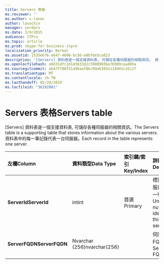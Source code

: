 ```yaml
---
title: Servers 表格
ms.reviewer: ''
ms.author: v-lanac
author: lanachin
manager: serdars
ms.date: 3/9/2015
audience: ITPro
ms.topic: article
ms.prod: skype-for-business-itpro
localization_priority: Normal
ms.assetid: 1535e676-a647-4606-bc56-e8bfde5ca823
description: '[Servers] 資料表是一個支援資料表, 可儲存各種伺服器的相關資訊。 資料表中的每一筆記錄代表一台伺服器。'
ms.openlocfilehash: a9d31dfc2d143633d2c5900903be7b989caa499a
ms.sourcegitcommit: ab47ff88f51a96aaf8bc99a6303e114d41ca5c2f
ms.translationtype: MT
ms.contentlocale: zh-TW
ms.lasthandoff: 05/20/2019
ms.locfileid: "36192801"
---
```

# <a name="servers-table"></a><span data-ttu-id="15951-104">Servers 表格</span><span class="sxs-lookup"><span data-stu-id="15951-104">Servers table</span></span>
 
<span data-ttu-id="15951-105">[Servers] 資料表是一個支援資料表, 可儲存各種伺服器的相關資訊。</span><span class="sxs-lookup"><span data-stu-id="15951-105">The Servers table is a supporting table that stores information about the various servers.</span></span> <span data-ttu-id="15951-106">資料表中的每一筆記錄代表一台伺服器。</span><span class="sxs-lookup"><span data-stu-id="15951-106">Each record in the table represents one server.</span></span>
  
|<span data-ttu-id="15951-107">**左欄**</span><span class="sxs-lookup"><span data-stu-id="15951-107">**Column**</span></span>|<span data-ttu-id="15951-108">**資料類型**</span><span class="sxs-lookup"><span data-stu-id="15951-108">**Data Type**</span></span>|<span data-ttu-id="15951-109">**索引鍵/索引**</span><span class="sxs-lookup"><span data-stu-id="15951-109">**Key/Index**</span></span>|<span data-ttu-id="15951-110">**詳細資料**</span><span class="sxs-lookup"><span data-stu-id="15951-110">**Details**</span></span>|
|:-----|:-----|:-----|:-----|
|<span data-ttu-id="15951-111">**ServerId**</span><span class="sxs-lookup"><span data-stu-id="15951-111">**ServerId**</span></span> <br/> |<span data-ttu-id="15951-112">int</span><span class="sxs-lookup"><span data-stu-id="15951-112">int</span></span>  <br/> |<span data-ttu-id="15951-113">首選</span><span class="sxs-lookup"><span data-stu-id="15951-113">Primary</span></span>  <br/> |<span data-ttu-id="15951-114">標識此伺服器的唯一號碼。</span><span class="sxs-lookup"><span data-stu-id="15951-114">Unique number identifying this server.</span></span>  <br/> |
|<span data-ttu-id="15951-115">**ServerFQDN**</span><span class="sxs-lookup"><span data-stu-id="15951-115">**ServerFQDN**</span></span> <br/> |<span data-ttu-id="15951-116">Nvarchar (256)</span><span class="sxs-lookup"><span data-stu-id="15951-116">nvarchar(256)</span></span>  <br/> | <br/> |<span data-ttu-id="15951-117">伺服器 FQDN。</span><span class="sxs-lookup"><span data-stu-id="15951-117">Server FQDN.</span></span>  <br/> |
   

